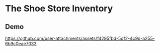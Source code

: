 # The Shoe Store Inventory

## Demo

https://github.com/user-attachments/assets/f4295fbd-5df2-4c9d-a255-6b9c0eae7033

